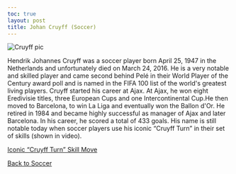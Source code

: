 ```yaml
---
toc: true
layout: post
title: Johan Cruyff (Soccer)
---
```


![]({{site.baseurl}}/images/cruyff.png "Cruyff pic")

Hendrik Johannes Cruyff was a soccer player born April 25, 1947 in the Netherlands and unfortunately died on March 24, 2016. He is a very notable and skilled player and came second behind Pelé in their World Player of the Century award poll and is named in the FIFA 100 list of the world's greatest living players. Cruyff started his career at Ajax. At Ajax, he won eight Eredivisie titles, three European Cups and one Intercontinental Cup.He then moved to Barcelona, to win La Liga and eventually won the Ballon d'Or. He retired in 1984 and became highly successful as manager of Ajax and later Barcelona. In his career, he scored a total of 433 goals. His name is still notable today when soccer players use his iconic “Cruyff Turn” in their set of skills (shown in video).

[Iconic “Cruyff Turn” Skill Move](https://youtu.be/U1k7DGqRF5g)

[Back to Soccer](https://rohanagr.github.io/FrontendRepository/Soccer/)